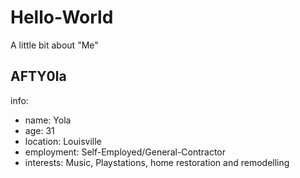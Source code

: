 # Hello-World
A little bit about "Me"

## AFTY0la
info:
  - name: Yola
  - age: 31
  - location: Louisville
  - employment: Self-Employed/General-Contractor
  - interests: Music, Playstations, home restoration and remodelling
